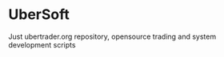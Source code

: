 UberSoft
========

Just ubertrader.org repository, opensource trading and system development scripts
